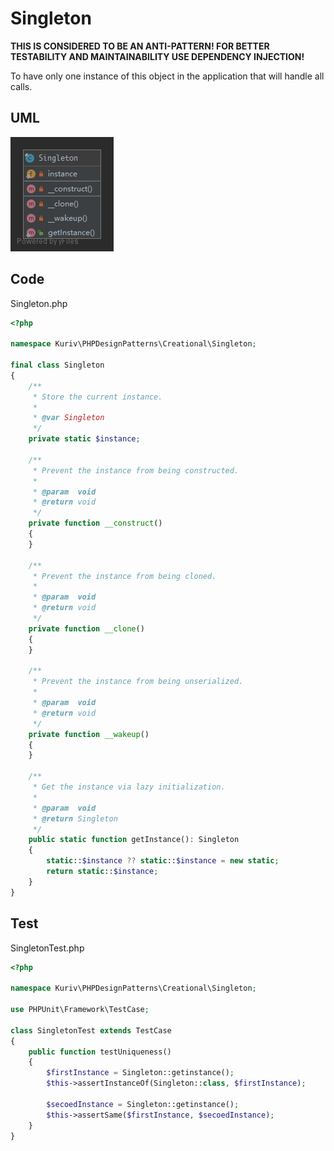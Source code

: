 # Singleton

**THIS IS CONSIDERED TO BE AN ANTI-PATTERN! FOR BETTER TESTABILITY AND MAINTAINABILITY USE DEPENDENCY INJECTION!**

To have only one instance of this object in the application that will handle all calls.

## UML

![Singleton](Singleton.png)

## Code

Singleton.php

```php
<?php

namespace Kuriv\PHPDesignPatterns\Creational\Singleton;

final class Singleton
{
    /**
     * Store the current instance.
     *
     * @var Singleton
     */
    private static $instance;

    /**
     * Prevent the instance from being constructed.
     *
     * @param  void
     * @return void
     */
    private function __construct()
    {
    }

    /**
     * Prevent the instance from being cloned.
     *
     * @param  void
     * @return void
     */
    private function __clone()
    {
    }

    /**
     * Prevent the instance from being unserialized.
     *
     * @param  void
     * @return void
     */
    private function __wakeup()
    {
    }

    /**
     * Get the instance via lazy initialization.
     *
     * @param  void
     * @return Singleton
     */
    public static function getInstance(): Singleton
    {
        static::$instance ?? static::$instance = new static;
        return static::$instance;
    }
}

```

## Test

SingletonTest.php

```php
<?php

namespace Kuriv\PHPDesignPatterns\Creational\Singleton;

use PHPUnit\Framework\TestCase;

class SingletonTest extends TestCase
{
    public function testUniqueness()
    {
        $firstInstance = Singleton::getinstance();
        $this->assertInstanceOf(Singleton::class, $firstInstance);

        $secoedInstance = Singleton::getinstance();
        $this->assertSame($firstInstance, $secoedInstance);
    }
}

```